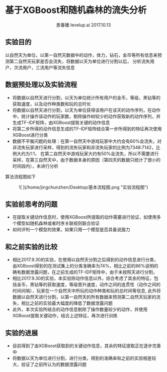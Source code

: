 # 基于XGBoost和随机森林的流失分析

<center>景春臻 levelup.ai 2017.10.13</center>

## 实验目的

以自然天为单位，以第一自然天数据中的动作，体力，钻石，金币等所有信息来预测第二自然天玩家是否会流失，将数据以天为单位进行分割以后，
分析流失用户，次流用户，三流用户等流失信息


## 数据预处理以及实验流程
 
* 将数据以自然天进行分割，以天为单位统计所有用户的金币，等级，黑钻等的获取速度，以及动作种类数和玩的总时长
* 将数据以自然天进行分割，以天为单位获得该用户在该天的动作序列，在动作中，统计操作该动作的玩家数，剔除操作树较少的动作获取新的动作序列，并生成TF-IDF矩阵，由XGBoost提取关键的动作信息
* 将第二步所得的动作信息生成的TF-IDF矩阵结合第一步所得到的特征再次使用XGBoost进行分类
* 数据不平衡问题的处理：在第一自然天中游戏玩家中大约会有60%会流失，对非流失玩家进行采样，得到的流失玩家和非流失玩家的比例为7348:7142，比例大约为1:1， 在第二自然天中游戏玩家大约有50%会流失，所以不需要进行采样，在第三自然天中，由于数据本身的原因（第四天的数据只统计了很小的时间段内），未进行分析

算法流程图如下

<center>![ ](/home/jingchunzhen/Desktop/基本流程图.png  "实验流程图")</center>

## 实验前思考的问题

* 在提取关键动作信息时，使用XGBoost所提取的动作需要进行验证，如使用多个模型如随机森林或者时序关联规则联合验证
* 如何评判一个模型的效果，如果只用一个模型是否具备说服力

## 和之前实验的比较

* 相比2017.9.30的实验，在使用以自然天分割之后得到的动作信息进行分类，由XGBoost得到的在测试集上的分类准确率为74%，相比之前的86%说明的确有数据泄露问题，在之前生成的TF-IDF矩阵中，由于未按照天进行分割，
* 相比2017.9.30的实验，本实验除动作信息以外，综合考虑了其余的特征，包括金币，黑钻等的获取速度，等级晋升速度，动作之间的连贯性（动作之间的时间间隔），玩家在一个自然天中所玩的动作种类和玩的总时间等信息, 此外将数据以自然天进行分割，以第一自然天的所有数据来预测第二自然天玩家的流失，相比之前的实验最大幅度的降低了数据泄露问题
* 此外，本次实验所结合的动作信息剔除了操作数量较少的动作，并使用XGBoost提取关键动作，结合上述特征，再次进行训练

## 实验的进展
* 目前得到了由XGBoost获取到的关键动作信息，其余的特征提取正在逐步完善中
* 将数据以天为单位进行分割，进行分类，得到的准确率和之前的实验相差较大，验证了之前所认为的数据泄露问题